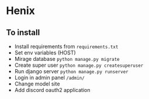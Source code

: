 # Henix
## To install
- Install requirements from `requirements.txt`
- Set env variables (HOST)
- Mirage database `python manage.py migrate`
- Create super user `python manage.py createsuperuser`
- Run django server `python manage.py runserver`
- Login in admin panel `/admin/`
- Change model site
- Add discord oauth2 application